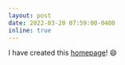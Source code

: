 ```yaml
---
layout: post
date: 2022-03-20 07:59:00-0400
inline: true
---
```


I have created this <a href="https://speckdavid.github.io/">homepage</a>! :smile:
